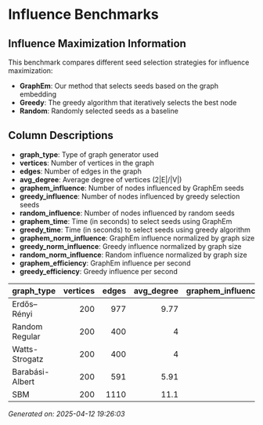 # Influence Benchmarks

## Influence Maximization Information

This benchmark compares different seed selection strategies for influence maximization:

- **GraphEm**: Our method that selects seeds based on the graph embedding
- **Greedy**: The greedy algorithm that iteratively selects the best node
- **Random**: Randomly selected seeds as a baseline

## Column Descriptions

- **graph_type**: Type of graph generator used
- **vertices**: Number of vertices in the graph
- **edges**: Number of edges in the graph
- **avg_degree**: Average degree of vertices (2|E|/|V|)
- **graphem_influence**: Number of nodes influenced by GraphEm seeds
- **greedy_influence**: Number of nodes influenced by greedy selection seeds
- **random_influence**: Number of nodes influenced by random seeds
- **graphem_time**: Time (in seconds) to select seeds using GraphEm
- **greedy_time**: Time (in seconds) to select seeds using greedy algorithm
- **graphem_norm_influence**: GraphEm influence normalized by graph size
- **greedy_norm_influence**: Greedy influence normalized by graph size
- **random_norm_influence**: Random influence normalized by graph size
- **graphem_efficiency**: GraphEm influence per second
- **greedy_efficiency**: Greedy influence per second

| graph_type      |   vertices |   edges |   avg_degree |   graphem_influence |   greedy_influence |   random_influence | graphem_time   | greedy_time   |   graphem_norm_influence |   greedy_norm_influence |   random_norm_influence |   graphem_efficiency |   greedy_efficiency |
|:----------------|-----------:|--------:|-------------:|--------------------:|-------------------:|-------------------:|:---------------|:--------------|-------------------------:|------------------------:|------------------------:|---------------------:|--------------------:|
| Erdős–Rényi     |        200 |     977 |         9.77 |                   0 |                  0 |                  0 | 0.00s          | 6.81s         |                        0 |                       0 |                       0 |                    0 |                   0 |
| Random Regular  |        200 |     400 |         4    |                   0 |                  0 |                  0 | 0.00s          | 5.56s         |                        0 |                       0 |                       0 |                    0 |                   0 |
| Watts-Strogatz  |        200 |     400 |         4    |                   0 |                  0 |                  0 | 0.00s          | 5.63s         |                        0 |                       0 |                       0 |                    0 |                   0 |
| Barabási-Albert |        200 |     591 |         5.91 |                   0 |                  0 |                  0 | 0.00s          | 6.22s         |                        0 |                       0 |                       0 |                    0 |                   0 |
| SBM             |        200 |    1110 |        11.1  |                   0 |                  0 |                  0 | 0.00s          | 7.83s         |                        0 |                       0 |                       0 |                    0 |                   0 |


*Generated on: 2025-04-12 19:26:03*